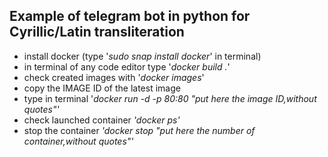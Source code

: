 ## Example of telegram bot in python for Cyrillic/Latin transliteration


- install docker (type '*sudo snap install docker*' in terminal)  
- in terminal of any code editor type '*docker build .*'  
- check created images with '*docker images*'  
- copy the IMAGE ID of the latest image  
- type in terminal '*docker run -d -p 80:80 "put here the image ID,without quotes"'*  
- check launched container *'docker ps'*  
- stop the container *'docker stop "put here the number of container,without quotes"'*  

